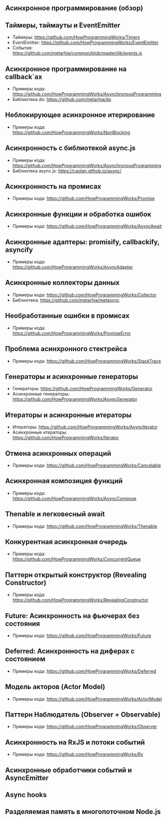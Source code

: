 
## Асинхронное программирование (обзор)
## Таймеры, таймауты и EventEmitter
  - Таймеры: https://github.com/HowProgrammingWorks/Timers
  - EventEmitter: https://github.com/HowProgrammingWorks/EventEmitter
  - События: https://github.com/metarhia/common/blob/master/lib/events.js
## Асинхронное программирование на callback`ах
  - Примеры кода: https://github.com/HowProgrammingWorks/AsynchronousProgramming
  - Библиотека do: https://github.com/metarhia/do
## Неблокирующее асинхронное итерирование
  - Примеры кода: https://github.com/HowProgrammingWorks/NonBlocking
## Асинхронность с библиотекой async.js
  - Примеры кода: https://github.com/HowProgrammingWorks/AsynchronousProgramming
  - Библиотека async.js: https://caolan.github.io/async/
## Асинхронность на промисах
  - Примеры кода: https://github.com/HowProgrammingWorks/Promise
## Асинхронные функции и обработка ошибок
  - Примеры кода: https://github.com/HowProgrammingWorks/AsyncAwait
## Асинхронные адаптеры: promisify, callbackify, asyncify
  - Примеры кода: https://github.com/HowProgrammingWorks/AsyncAdapter
## Асинхронные коллекторы данных
  - Примеры кода: https://github.com/HowProgrammingWorks/Collector
  - Библиотека: https://github.com/metarhia/metasync
## Необработанные ошибки в промисах
  - Примеры кода: https://github.com/HowProgrammingWorks/PromiseError
## Проблема асинхронного стектрейса
  - Примеры кода: https://github.com/HowProgrammingWorks/StackTrace
## Генераторы и асинхронные генераторы
  - Генераторы: https://github.com/HowProgrammingWorks/Generator
  - Асинхронные генераторы: https://github.com/HowProgrammingWorks/AsyncGenerator
## Итераторы и асинхронные итераторы
  - Итераторы: https://github.com/HowProgrammingWorks/AsyncIterator
  - Асинхронные итераторы: https://github.com/HowProgrammingWorks/Iterator
## Отмена асинхронных операций
  - Примеры кода: https://github.com/HowProgrammingWorks/Cancelable
## Асинхронная композиция функций
  - Примеры кода: https://github.com/HowProgrammingWorks/AsyncCompose
## Thenable и легковесный await
  - Примеры кода: https://github.com/HowProgrammingWorks/Thenable
## Конкурентная асинхронная очередь
  - Примеры кода: https://github.com/HowProgrammingWorks/ConcurrentQueue
## Паттерн открытый конструктор (Revealing Constructor)
  - Примеры кода: https://github.com/HowProgrammingWorks/RevealingConstructor
## Future: Асинхронность на фьючерах без состояния
  - Примеры кода: https://github.com/HowProgrammingWorks/Future
## Deferred: Асинхронность на диферах с состоянием
  - Примеры кода: https://github.com/HowProgrammingWorks/Deferred
## Модель акторов (Actor Model)
  - Примеры кода: https://github.com/HowProgrammingWorks/ActorModel
## Паттерн Наблюдатель (Observer + Observable)
  - Примеры кода: https://github.com/HowProgrammingWorks/Observer
## Асинхронность на RxJS и потоки событий
  - Примеры кода: https://github.com/HowProgrammingWorks/Rx
## Асинхронные обработчики событий и AsyncEmitter
## Async hooks
## Разделяемая память в многопоточном Node.js